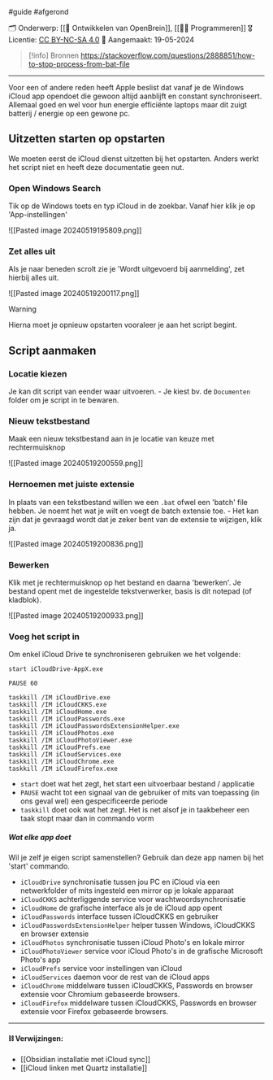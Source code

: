 #guide  #afgerond 

🗂️ Onderwerp: [[🧠 Ontwikkelen van OpenBrein]], [[🧑‍💻 Programmeren]]
🎖️ Licentie: [CC BY-NC-SA 4.0](https://creativecommons.org/licenses/by-nc-sa/4.0/)
📅 Aangemaakt: 19-05-2024

> [!info] Bronnen
> https://stackoverflow.com/questions/2888851/how-to-stop-process-from-bat-file

---
Voor een of andere reden heeft Apple beslist dat vanaf je de Windows iCloud app opendoet die gewoon altijd aanblijft en constant synchroniseert. Allemaal goed en wel voor hun energie efficiënte laptops maar dit zuigt batterij / energie op een gewone pc.

## Uitzetten starten op opstarten
We moeten eerst de iCloud dienst uitzetten bij het opstarten. Anders werkt het script niet en heeft deze documentatie geen nut.

### Open Windows Search
Tik op de Windows toets en typ iCloud in de zoekbar. Vanaf hier klik je op 'App-instellingen'

![[Pasted image 20240519195809.png]]

### Zet alles uit
Als je naar beneden scrolt zie je 'Wordt uitgevoerd bij aanmelding', zet hierbij alles uit.

![[Pasted image 20240519200117.png]]

>[!warning] 
>Hierna moet je opnieuw opstarten vooraleer je aan het script begint.

## Script aanmaken
### Locatie kiezen
Je kan dit script van eender waar uitvoeren. - Je kiest bv. de `Documenten` folder om je script in te bewaren.

### Nieuw tekstbestand
Maak een nieuw tekstbestand aan in je locatie van keuze met rechtermuisknop

![[Pasted image 20240519200559.png]]

### Hernoemen met juiste extensie
In plaats van een tekstbestand willen we een `.bat` ofwel een 'batch' file hebben. Je noemt het wat je wilt en voegt de batch extensie toe. - Het kan zijn dat je gevraagd wordt dat je zeker bent van de extensie te wijzigen, klik ja.

![[Pasted image 20240519200836.png]]

### Bewerken
Klik met je rechtermuisknop op het bestand en daarna 'bewerken'. Je bestand opent met de ingestelde tekstverwerker, basis is dit notepad (of kladblok).

![[Pasted image 20240519200933.png]]

### Voeg het script in
Om enkel iCloud Drive te synchroniseren gebruiken we het volgende:

```Batch file
start iCloudDrive-AppX.exe

PAUSE 60

taskkill /IM iCloudDrive.exe
taskkill /IM iCloudCKKS.exe
taskkill /IM iCloudHome.exe
taskkill /IM iCloudPasswords.exe
taskkill /IM iCloudPasswordsExtensionHelper.exe
taskkill /IM iCloudPhotos.exe
taskkill /IM iCloudPhotoViewer.exe
taskkill /IM iCloudPrefs.exe
taskkill /IM iCloudServices.exe
taskkill /IM iCloudChrome.exe
taskkill /IM iCloudFirefox.exe
```

* `start` doet wat het zegt, het start een uitvoerbaar bestand / applicatie
* `PAUSE` wacht tot een signaal van de gebruiker of mits van toepassing (in ons geval wel) een gespecificeerde periode
* `taskkill` doet ook wat het zegt. Het is net alsof je in taakbeheer een taak stopt maar dan in commando vorm
##### Wat elke app doet
Wil je zelf je eigen script samenstellen? Gebruik dan deze app namen bij het 'start' commando.

* `iCloudDrive` synchronisatie tussen jou PC en iCloud via een netwerkfolder of mits ingesteld een mirror op je lokale apparaat
* `iCloudCKKS` achterliggende service voor wachtwoordsynchronisatie
* `iCloudHome` de grafische interface als je de iCloud app opent
* `iCloudPasswords` interface tussen iCloudCKKS en gebruiker
* `iCloudPasswordsExtensionHelper` helper tussen Windows, iCloudCKKS en browser extensie
* `iCloudPhotos` synchronisatie tussen iCloud Photo's en lokale mirror
* `iCloudPhotoViewer` service voor iCloud Photo's in de grafische Microsoft Photo's app
* `iCloudPrefs` service voor instellingen van iCloud
* `iCloudServices` daemon voor de rest van de iCloud apps
* `iCloudChrome` middelware tussen iCloudCKKS, Passwords en browser extensie voor Chromium gebaseerde browsers.
* `iCloudFirefox` middelware tussen iCloudCKKS, Passwords en browser extensie voor Firefox gebaseerde browsers.
---
#### **⛓️ Verwijzingen:**
* [[Obsidian installatie met iCloud sync]]
* [[iCloud linken met Quartz installatie]]
